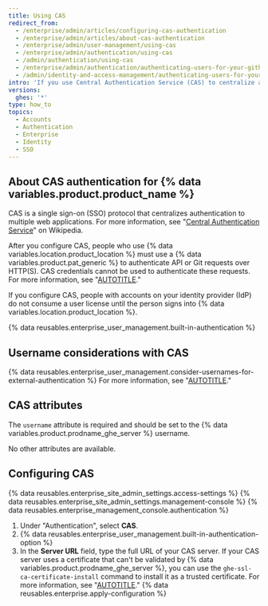 ```yaml
---
title: Using CAS
redirect_from:
  - /enterprise/admin/articles/configuring-cas-authentication
  - /enterprise/admin/articles/about-cas-authentication
  - /enterprise/admin/user-management/using-cas
  - /enterprise/admin/authentication/using-cas
  - /admin/authentication/using-cas
  - /enterprise/admin/authentication/authenticating-users-for-your-github-enterprise-server-instance/using-cas
  - /admin/identity-and-access-management/authenticating-users-for-your-github-enterprise-server-instance/using-cas
intro: 'If you use Central Authentication Service (CAS) to centralize access to multiple web applications, you can integrate {% data variables.product.product_name %} by configuring CAS authentication for your instance.'
versions:
  ghes: '*'
type: how_to
topics:
  - Accounts
  - Authentication
  - Enterprise
  - Identity
  - SSO
---
```


## About CAS authentication for {% data variables.product.product_name %}

CAS is a single sign-on (SSO) protocol that centralizes authentication to multiple web applications. For more information, see "[Central Authentication Service](https://en.wikipedia.org/wiki/Central_Authentication_Service)" on Wikipedia.

After you configure CAS, people who use {% data variables.location.product_location %} must use a {% data variables.product.pat_generic %} to authenticate API or Git requests over HTTP(S). CAS credentials cannot be used to authenticate these requests. For more information, see "[AUTOTITLE](/authentication/keeping-your-account-and-data-secure/creating-a-personal-access-token)."

If you configure CAS, people with accounts on your identity provider (IdP) do not consume a user license until the person signs into {% data variables.location.product_location %}.

{% data reusables.enterprise_user_management.built-in-authentication %}

## Username considerations with CAS

{% data reusables.enterprise_user_management.consider-usernames-for-external-authentication %} For more information, see "[AUTOTITLE](/admin/identity-and-access-management/managing-iam-for-your-enterprise/username-considerations-for-external-authentication)."

## CAS attributes

The `username` attribute is required and should be set to the {% data variables.product.prodname_ghe_server %} username.

No other attributes are available.

## Configuring CAS

{% data reusables.enterprise_site_admin_settings.access-settings %}
{% data reusables.enterprise_site_admin_settings.management-console %}
{% data reusables.enterprise_management_console.authentication %}
1. Under "Authentication", select **CAS**.
1. {% data reusables.enterprise_user_management.built-in-authentication-option %}
1. In the **Server URL** field, type the full URL of your CAS server. If your CAS server uses a certificate that can't be validated by {% data variables.product.prodname_ghe_server %}, you can use the `ghe-ssl-ca-certificate-install` command to install it as a trusted certificate. For more information, see "[AUTOTITLE](/admin/configuration/configuring-your-enterprise/command-line-utilities#ghe-ssl-ca-certificate-install)."
{% data reusables.enterprise.apply-configuration %}

